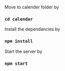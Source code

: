 Move to calender folder by 
### `cd calendar`
Install the dependancies by
### `npm install`
Start the server by
### `npm start`